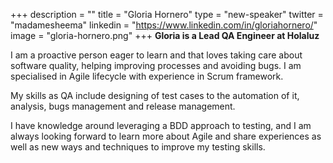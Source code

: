 +++
description = ""
title = "Gloria Hornero"
type = "new-speaker"
twitter = "madamesheema"
linkedin = "https://www.linkedin.com/in/gloriahornero/"
image = "gloria-hornero.png"
+++
**Gloria is a Lead QA Engineer at Holaluz**

I am a proactive person eager to learn and that loves taking care about software quality, helping improving processes and avoiding bugs. I am specialised in Agile lifecycle with experience in Scrum framework. 

My skills as QA include designing of test cases to the automation of it, analysis, bugs management and release management.

I have knowledge around leveraging a BDD approach to testing, and I am always looking forward to learn more about Agile and share experiences as well as new ways and techniques to improve my testing skills.